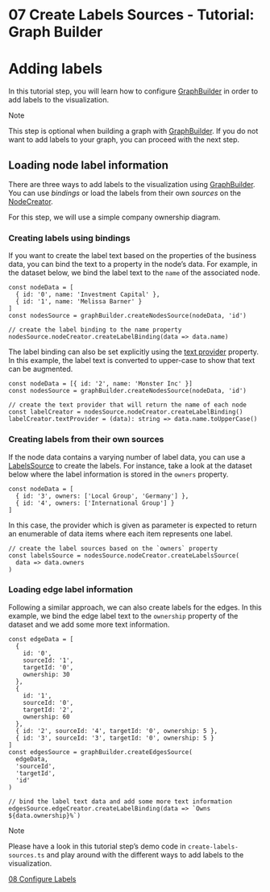 <!--
 //////////////////////////////////////////////////////////////////////////////
 // @license
 // This file is part of yFiles for HTML 2.6.
 // Use is subject to license terms.
 //
 // Copyright (c) 2000-2023 by yWorks GmbH, Vor dem Kreuzberg 28,
 // 72070 Tuebingen, Germany. All rights reserved.
 //
 //////////////////////////////////////////////////////////////////////////////
-->
# 07 Create Labels Sources - Tutorial: Graph Builder

# Adding labels

In this tutorial step, you will learn how to configure [GraphBuilder](https://docs.yworks.com/yfileshtml/#/api/GraphBuilder) in order to add labels to the visualization.

Note

This step is optional when building a graph with [GraphBuilder](https://docs.yworks.com/yfileshtml/#/api/GraphBuilder). If you do not want to add labels to your graph, you can proceed with the next step.

## Loading node label information

There are three ways to add labels to the visualization using [GraphBuilder](https://docs.yworks.com/yfileshtml/#/api/GraphBuilder). You can use _bindings_ or load the labels from their own _sources_ on the [NodeCreator](https://docs.yworks.com/yfileshtml/#/api/NodeCreator).

For this step, we will use a simple company ownership diagram.

### Creating labels using bindings

If you want to create the label text based on the properties of the business data, you can bind the text to a property in the node’s data. For example, in the dataset below, we bind the label text to the `name` of the associated node.

```
const nodeData = [
  { id: '0', name: 'Investment Capital' },
  { id: '1', name: 'Melissa Barner' }
]
const nodesSource = graphBuilder.createNodesSource(nodeData, 'id')

// create the label binding to the name property
nodesSource.nodeCreator.createLabelBinding(data => data.name)
```

The label binding can also be set explicitly using the [text provider](https://docs.yworks.com/yfileshtml/#/api/LabelCreator#LabelCreator-property-textProvider) property. In this example, the label text is converted to upper-case to show that text can be augmented.

```
const nodeData = [{ id: '2', name: 'Monster Inc' }]
const nodesSource = graphBuilder.createNodesSource(nodeData, 'id')

// create the text provider that will return the name of each node
const labelCreator = nodesSource.nodeCreator.createLabelBinding()
labelCreator.textProvider = (data): string => data.name.toUpperCase()
```

### Creating labels from their own sources

If the node data contains a varying number of label data, you can use a [LabelsSource](https://docs.yworks.com/yfileshtml/#/api/LabelsSource) to create the labels. For instance, take a look at the dataset below where the label information is stored in the `owners` property.

```
const nodeData = [
  { id: '3', owners: ['Local Group', 'Germany'] },
  { id: '4', owners: ['International Group'] }
]
```

In this case, the provider which is given as parameter is expected to return an enumerable of data items where each item represents one label.

```
// create the label sources based on the `owners` property
const labelsSource = nodesSource.nodeCreator.createLabelsSource(
  data => data.owners
)
```

### Loading edge label information

Following a similar approach, we can also create labels for the edges. In this example, we bind the edge label text to the `ownership` property of the dataset and we add some more text information.

```
const edgeData = [
  {
    id: '0',
    sourceId: '1',
    targetId: '0',
    ownership: 30
  },
  {
    id: '1',
    sourceId: '0',
    targetId: '2',
    ownership: 60
  },
  { id: '2', sourceId: '4', targetId: '0', ownership: 5 },
  { id: '3', sourceId: '3', targetId: '0', ownership: 5 }
]
const edgesSource = graphBuilder.createEdgesSource(
  edgeData,
  'sourceId',
  'targetId',
  'id'
)

// bind the label text data and add some more text information
edgesSource.edgeCreator.createLabelBinding(data => `Owns ${data.ownership}%`)
```

Note

Please have a look in this tutorial step’s demo code in `create-labels-sources.ts` and play around with the different ways to add labels to the visualization.

[08 Configure Labels](../../tutorial-graph-builder/08-configure-labels/)
